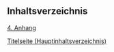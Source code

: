 


## Inhaltsverzeichnis

[4. Anhang](./4_Anhang/README.md)

[Titelseite (Hauptinhaltsverzeichnis)](../README.md)
